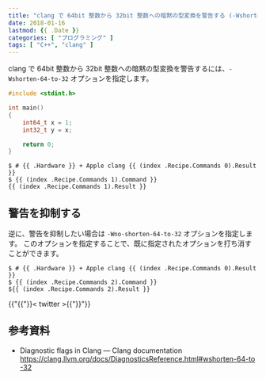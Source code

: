 ```yaml
---
title: "clang で 64bit 整数から 32bit 整数への暗黙の型変換を警告する (-Wshorten-64-to-32)"
date: 2018-01-16
lastmod: {{ .Date }}
categories: [ "プログラミング" ]
tags: [ "C++", "clang" ]
---
```


clang で 64bit 整数から 32bit 整数への暗黙の型変換を警告するには、`-Wshorten-64-to-32` オプションを指定します。

```cpp
#include <stdint.h>

int main()
{
    int64_t x = 1;
    int32_t y = x;

    return 0;
}
```

```console
$ # {{ .Hardware }} + Apple clang {{ (index .Recipe.Commands 0).Result }}
$ {{ (index .Recipe.Commands 1).Command }}
{{ (index .Recipe.Commands 1).Result }}
```

## 警告を抑制する

逆に、警告を抑制したい場合は `-Wno-shorten-64-to-32` オプションを指定します。
このオプションを指定することで、既に指定されたオプションを打ち消すことができます。

```console
$ # {{ .Hardware }} + Apple clang {{ (index .Recipe.Commands 0).Result }}
$ {{ (index .Recipe.Commands 2).Command }}
${{ (index .Recipe.Commands 2).Result }}
```

{{"{{"}}< twitter >{{"}}"}}

## 参考資料

- Diagnostic flags in Clang &#8212; Clang documentation<br />
  <span style="word-break: break-all;">
  https://clang.llvm.org/docs/DiagnosticsReference.html#wshorten-64-to-32
  </span>
